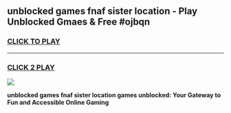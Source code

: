 
## unblocked games fnaf sister location - Play Unblocked Gmaes & Free #ojbqn
<h3>
<a href="https://news.freeplayer.one?title=unblocked_games_fnaf_sister_location&ref=26F">CLICK TO PLAY</a></h3>
<hr>

<h3>
<a href="https://news.freeplayer.one?title=unblocked_games_fnaf_sister_location&ref=26F">CLICK 2 PLAY</a>
  
</h3>

<a href="https://news.freeplayer.one?title=unblocked_games_fnaf_sister_location&ref=26F/"><img src="https://clearcache.store/games.png"></a>


**unblocked games fnaf sister location games unblocked: Your Gateway to Fun and Accessible Online Gaming**
